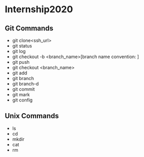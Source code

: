 # Internship2020
## Git Commands
* git clone<ssh_url>
* git status
* git log
* git checkout -b <branch_name>[branch name convention: <unameissuename>]
* git push
* git checkout <branch_name>
* git add
* git branch
* git branch-d
* git commit
* git mark
* git config

## Unix Commands
* ls
* cd 
* mkdir
* cat
* rm 

